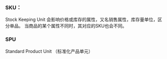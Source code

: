 ### SKU：
Stock Keeping Unit
会影响价格或库存的属性，又名销售属性，库存量单位，区分单品。
当商品的某个属性不同时，其对应的SKU也会不同。
### SPU
Standard Product Unit （标准化产品单元）

